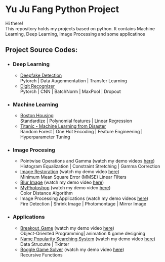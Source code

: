 # Yu Ju Fang Python Project

Hi there!\
This repository holds my projects based on python. It contains Machine Learning, Deep Learning, Image Processing and some applicatinos 

## Project Source Codes:
* ### Deep Learning
  * [Deepfake Detection](Deep_Learning/Deepfake_Detection/deepfake_detection_transferlearning.ipynb)\
    Pytorch | Data Augenmentation | Transfer Learning
  * [Digit Recognizer](Deep_Learning/Digit_Recognizer/Digit_Recognizer_github.ipynb)\
    Pytorch | CNN | BatchNorm | MaxPool | Dropout
* ### Machine Learning
  * [Boston Housing ](Machine_Learning/Boston_Housing/boston_housing_competition.py)\
    Standardize | Polynomial features | Linear Regression
  * [Titanic - Machine Learning from Disaster](Machine_Learning/Titanic_surviving/titanic_github.py)\
    Random Forest | One Hot Encoding | Feature Engineering | Hyperparameter Tuning
* ### Image Procesing 
  * Pointwise Operations and Gamma (watch my demo videos [here](https://drive.google.com/drive/folders/1wXpMm7RmC0z7uFzH82bQAjTk10EHiciC?usp=sharing))\
    Histogram Equalization | Constraint Stretching | Gamma Correction
  * [Image Restoration](Image_Processing/Image_Resotration/Image_Restoration.py) (watch my demo video [here](https://drive.google.com/file/d/1fltMJP6tFN2Sz_TCuBAKwHf_SVspdswA/view?usp=sharing))\
    Minimum Mean Square Error (MMSE) Linear Filters
  * [Blur Image](Image_Processing/Blur_image/blur.py) (watch my demo video [here](https://drive.google.com/file/d/1LmdoX1ZgMYfPbnY9e_Pfs9c99HoMuP0w/view?usp=sharing))
  * [MyPhotoshop](Image_Processing/MyPhotoshop/MyPhotoshop.py) (watch my demo video [here](https://drive.google.com/file/d/1TBoOga6R3gifIcgSv3gfR454P_ugc-za/view?usp=sharing))\
    Color Distance Algorithm
  * Image Processing Applications (watch my demo videos [here](https://drive.google.com/drive/folders/1sflZrRbBfJ3O9hjaAF3bjaTqeJnWPE3n?usp=sharing))\
    Fire Detection | Shrink Image | Photomontage | Mirror Image 
* ### Applications
  * [Breakout_Game](Applications/Breakout_game/breakout.py) (watch my demo video [here](https://drive.google.com/file/d/1Ej5yWa62DE9ItMnI4mwxOW8IjC1IFnni/view?usp=sharing))\
    Object-Oriented Programming| animation & game designing
  * [Name Popularity Searching System]() (watch my demo video [here](https://drive.google.com/file/d/1P8nYnClraNfHXDeXxAwf59B3fniKoKIg/view?usp=sharing))\
    Data Strucutre | Tkinter
  * [Boggle Game Solver](Applications/Boggle_game_solver/boggle.py) (watch my demo video [here](https://drive.google.com/file/d/1y3Mi3RNpH-a5lXaZVvDFWRkMl6iIQafA/view?usp=sharing))\
    Recursive Functions

